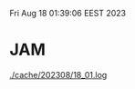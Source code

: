 Fri Aug 18 01:39:06 EEST 2023
# JAM
<a href='./cache/202308/18_01.log'>./cache/202308/18_01.log</a>
